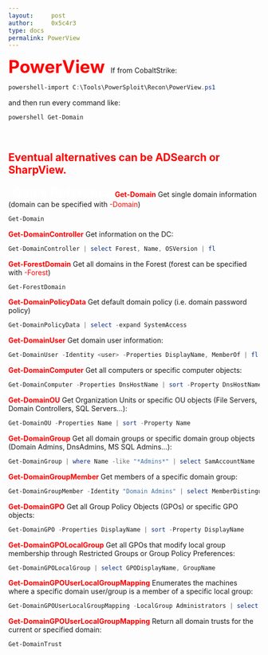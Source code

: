 ```yaml
---
layout:     post
author:     0x5c4r3
type: docs
permalink: PowerView
---
```



<span style="font-size: 35px; color:red"><b>PowerView</b></span>
&nbsp;
If from CobaltStrike:
```powershell
powershell-import C:\Tools\PowerSploit\Recon\PowerView.ps1
```
and then run every command like:
```powershell
powershell Get-Domain
```
&nbsp;

<span style="color:red">Eventual alternatives can be ADSearch or SharpView.</span>
---
&nbsp;
<span style="font-size: 25px; color:white"><b>Quick Reference</b></span>
<span style="color:red"><b>Get-Domain</b></span>
Get single domain information (domain can be specified with <span style="color:red">-Domain</span>)
```powershell
Get-Domain
```
<span style="color:red"><b>Get-DomainController</b></span>
Get information on the DC:
```powershell
Get-DomainController | select Forest, Name, OSVersion | fl
```
<span style="color:red"><b>Get-ForestDomain</b></span>
Get all domains in the Forest (forest can be specified with <span style="color:red">-Forest</span>)
```powershell
Get-ForestDomain
```
<span style="color:red"><b>Get-DomainPolicyData</b></span>
Get default domain policy (i.e. domain password policy)
```powershell
Get-DomainPolicyData | select -expand SystemAccess
```
<span style="color:red"><b>Get-DomainUser</b></span>
Get domain user information:
```powershell
Get-DomainUser -Identity <user> -Properties DisplayName, MemberOf | fl
```
<span style="color:red"><b>Get-DomainComputer</b></span>
Get all computers or specific computer objects:
```powershell
Get-DomainComputer -Properties DnsHostName | sort -Property DnsHostName
```
<span style="color:red"><b>Get-DomainOU</b></span>
Get Organization Units or specific OU objects (File Servers, Domain Controllers, SQL Servers...):
```powershell
Get-DomainOU -Properties Name | sort -Property Name
```
<span style="color:red"><b>Get-DomainGroup</b></span>
Get all domain groups or specific domain group objects (Domain Admins, DnsAdmins, MS SQL Admins...):
```powershell
Get-DomainGroup | where Name -like "*Admins*" | select SamAccountName
```
<span style="color:red"><b>Get-DomainGroupMember</b></span>
Get members of a specific domain group:
```powershell
Get-DomainGroupMember -Identity "Domain Admins" | select MemberDistinguishedName
```
<span style="color:red"><b>Get-DomainGPO</b></span>
Get all Group Policy Objects (GPOs) or specific GPO objects:
```powershell
Get-DomainGPO -Properties DisplayName | sort -Property DisplayName
```
<span style="color:red"><b>Get-DomainGPOLocalGroup</b></span>
Get all GPOs that modify local group membership through Restricted Groups or Group Policy Preferences:
```powershell
Get-DomainGPOLocalGroup | select GPODisplayName, GroupName
```
<span style="color:red"><b>Get-DomainGPOUserLocalGroupMapping</b></span>
Enumerates the machines where a specific domain user/group is a member of a specific local group:
```powershell
Get-DomainGPOUserLocalGroupMapping -LocalGroup Administrators | select ObjectName, GPODisplayName, ContainerName, ComputerName | fl
```
<span style="color:red"><b>Get-DomainGPOUserLocalGroupMapping</b></span>
Return all domain trusts for the current or specified domain:
```powershell
Get-DomainTrust
```
